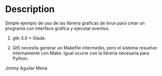 Description
============

Simple ejemplo de uso de las libreria graficas de linux para crear un programa con interface grafica y ejecutar eventos.

1. gtk-3.0 + Glade.

2. Qt5 necesita generar un Makefile intermedio, pero el sistema resuelve internamente con Make. Igual ocurre con la libreria necesaria para Python.

Jimmy Aguilar Mena



